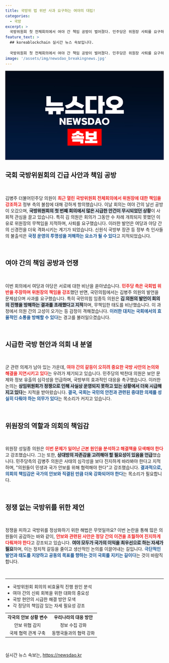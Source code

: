 ```yaml
---
title: 국방위 법 위반 사과 요구하는 여야의 대립!
categories:
  - 국방
excerpt: >
  국방위원회 첫 전체회의에서 여야 간 책임 공방이 벌어졌다. 민주당은 위원장 사퇴를 요구하며 무책임을 비판했고, 국민의힘은 정신 나간 발언을 문제 삼고 사과 촉구. 국방 부처 측의 출석도 이뤄지지 않은 가운데, 논란이 가열되고 있다. 클릭 유도!
feature_text: >
  ## koreablockchain 실시간 뉴스 속보입니다.

  국방위원회 첫 전체회의에서 여야 간 책임 공방이 벌어졌다. 민주당은 위원장 사퇴를 요구하며 무책임을 비판했고, 국민의힘은 정신 나간 발언을 문제 삼고 사과 촉구. 국방 부처 측의 출석도 이뤄지지 않은 가운데, 논란이 가열되고 있다. 클릭 유도!
image: '/assets/img/newsdao_breakingnews.jpg'
---
```


<p><img src="/assets/img/newsdao_breakingnews.jpg" alt="koreablockchain 속보" /></p>

<h2 data-ke-size="size26">국회 국방위원회의 긴급 사안과 책임 공방</h2>

<p data-ke-size="size16">&nbsp;</p>

<p>김병주 더불어민주당 의원이 <b><span style="color: #ee2323;">최근 열린 국방위원회 전체회의에서 위원장에 대한 책임을 강조하고</span></b> 정부 측의 불참에 대해 강하게 항의했습니다. 이날 회의는 여야 간의 날선 공방이 오갔으며, <b><span style="background-color: #21538527;">국방위원회의 첫 번째 회의에서 많은 시급한 안건이 무시되었던 상황</span></b>이 사회적 관심을 끌고 있습니다. 특히 김 의원은 회의가 그동안 수 차례 개최되지 못했던 이유로 위원장의 무책임을 지적하며, 사퇴를 요구했습니다. 이러한 발언은 여당과 야당 간의 신경전을 더욱 격화시키는 계기가 되었습니다. 신원식 국방부 장관 등 정부 측 인사들의 불출석은 <b><span style="color: #1a5490;">국정 운영의 투명성을 저해하는 요소가 될 수 있다</span></b>고 지적되었습니다.</p>

<p data-ke-size="size16">&nbsp;</p>

<h2 data-ke-size="size26">여야 간의 책임 공방과 언쟁</h2>

<p data-ke-size="size16">&nbsp;</p>

<p>이번 회의에서 여당과 야당은 서로에 대한 비난을 쏟아냈습니다. <b><span style="color: #ee2323;">민주당 측은 국회법 위반을 주장하며 위원장의 책임을 강조</span></b>했던 반면, 국민의힘에서는 김병주 의원의 발언을 문제삼으며 사과를 요구했습니다. 특히 국민의힘 임종득 의원은 <b><span style="background-color: #21538527;">김 의원의 발언이 회의의 진행을 방해하는 결과를 초래했다고 지적</span></b>하며, 무책임한 태도를 비난했습니다. 이 과정에서 의원 간의 고성이 오가는 등 감정이 격해졌습니다. <b><span style="color: #1a5490;">이러한 대치는 국회에서의 효율적인 소통을 방해할 수 있다</span></b>는 경고를 불러일으켰습니다.</p>

<p data-ke-size="size16">&nbsp;</p>

<h2 data-ke-size="size26">시급한 국방 현안과 의회 내 분열</h2>

<p data-ke-size="size16">&nbsp;</p>

<p>군 관련 의제가 남아 있는 가운데, <b><span style="color: #ee2323;">여야 간의 갈등이 오히려 중요한 국방 사안의 논의와 해결을 지연시키고 있다</span></b>는 우려가 제기되고 있습니다. 민주당의 박찬대 의원은 보안 문제와 정보 유출의 심각성을 언급하며, 국방부의 효과적인 대응을 촉구했습니다. 이러한 논의는 <b><span style="background-color: #21538527;">상임위원회가 정쟁으로 인해 사실상 운영되지 못하고 있는 상황에서 더욱 시급해지고 있다</span></b>는 지적을 받아왔습니다. <b><span style="color: #1a5490;">결국, 국회는 국민의 안전과 관련된 중대한 의제를 성실히 다뤄야 하는 의무가 있다</span></b>는 목소리가 커지고 있습니다.</p>

<p data-ke-size="size16">&nbsp;</p>

<h2 data-ke-size="size26">위원장의 역할과 의회의 책임감</h2>

<p data-ke-size="size16">&nbsp;</p>

<p>위원장 성일종 의원은 <b><span style="color: #ee2323;">이번 문제가 일어난 근본 원인을 분석하고 해결책을 모색해야 한다</span></b>고 강조했습니다. 그는 또한, <b><span style="background-color: #21538527;">상대방의 자존감을 고려해야 할 필요성이 있음을 언급</span></b>했습니다. 민주당측의 김병주 의원은 사태의 심각성을 보다 진지하게 바라봐야 한다고 지적하며, "의원들이 민생과 국가 안보를 위해 협력해야 한다"고 강조했습니다. <b><span style="color: #1a5490;">결과적으로, 의회의 책임감은 국가의 안보와 직결된 만큼 더욱 강화되어야 한다</span></b>는 목소리가 필요합니다.</p>

<p data-ke-size="size16">&nbsp;</p>

<h2 data-ke-size="size26">정쟁 없는 국방위를 위한 제언</h2>

<p data-ke-size="size16">&nbsp;</p>

<p>정쟁을 피하고 국방위를 정상화하기 위한 해법은 무엇일까요? 이번 논란을 통해 많은 의원들이 공감하는 바와 같이, <b><span style="color: #ee2323;">안보와 관련된 사안은 정당 간의 이견을 초월하여 진지하게 다뤄져야 한다</span></b>고 강조되고 있습니다. <b><span style="background-color: #21538527;">여야 모두가 국가의 이익을 최우선으로 하는 자세가 필요</span></b>하며, 이는 정치적 갈등을 줄이고 생산적인 논의를 이끌어내는 길입니다. <b><span style="color: #1a5490;">극단적인 발언과 태도를 지양하고 공동의 목표를 향하는 것이 국회를 지키는 길이다</span></b>는 것이 바람직합니다. </p>

<p data-ke-size="size16">&nbsp;</p>

<hr>

<ul>
    <li>국방위원회 회의의 비효율적 진행 원인 분석</li>
    <li>여야 간의 신뢰 회복을 위한 대화의 중요성</li>
    <li>국방 현안의 시급한 해결 방안 모색</li>
    <li>각 정당의 책임감 있는 자세 필요성 강조</li>
</ul>

<table>
    <tbody>
        <tr>
            <td style="text-align: center; height: 17px;"><b>각국의 안보 상황 변수</b></td>
            <td style="text-align: center; height: 17px;"><b>우리나라의 대응 방안</b></td>
        </tr>
        <tr>
            <td style="text-align: center; height: 17px;">안보 위협 감지</td>
            <td style="text-align: center; height: 17px;">정보 수집 강화</td>
        </tr>
        <tr>
            <td style="text-align: center; height: 17px;">국제 협력 관계 구축</td>
            <td style="text-align: center; height: 17px;">동맹국들과의 협력 강화</td>
        </tr>
    </tbody>
</table>

<p data-ke-size="size16">&nbsp;</p>
실시간 뉴스 속보는, <a href="https://newsdao.kr" rel="dofollow">https://newsdao.kr</a>


